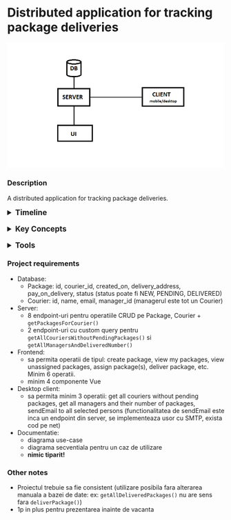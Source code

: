 # Distributed application for tracking package deliveries
![System architecture](docs/project_architecture.png)
### Description
A distributed application for tracking package deliveries.

<details>
  <summary style="font-size: 1.25em;"><b>Timeline</b></summary>

1. intro & install tools
2. server (java spring)
3. free session
4. mobile (android)/desktop app (C#)
5. frontend (vue)
6. free session
7. final presentation
</details>
<br>
<details>
  <summary style="font-size: 1.25em;"><b>Key Concepts</b></summary>

- [java, jdk](https://www.scaler.com/topics/java/how-java-program-works/)
- [java Spring, dependency injection](https://docs.spring.io/spring-framework/docs/3.2.x/spring-framework-reference/html/overview.html)

- [API](https://www.postman.com/what-is-an-api/), [API endpoint](https://blog.postman.com/what-is-an-api-endpoint/), [Postman](https://www.geeksforgeeks.org/introduction-postman-api-development/)
- [JSON](https://www.w3schools.com/whatis/whatis_json.asp)
- [HTTP](https://www.geeksforgeeks.org/what-is-http/)
- [Rest](https://www.geeksforgeeks.org/rest-api-introduction/)
- [Get, Post, Put/Patch, Delete](https://restfulapi.net/http-methods/)

- [SQL](https://www.w3schools.com/sql/sql_intro.asp) / [CRUD operations](https://www.freecodecamp.org/news/crud-operations-explained/)
- [ORM](https://www.baeldung.com/cs/object-relational-mapping), [JDBC, JPA] (https://www.baeldung.com/jpa-vs-jdbc), Hibernate, SpringDataJPA

- optional: [Docker](https://www.simplilearn.com/tutorials/docker-tutorial/getting-started-with-docker)
</details>
<br>
<details>
  <summary style="font-size: 1.25em;"><b>Tools</b></summary>
Install following tools:

- [Git client](https://git-scm.com/downloads/win), [setup credentials locally](https://www.geeksforgeeks.org/how-to-set-git-username-and-password-in-gitbash/)
- [jdk](https://www.oracle.com/java/technologies/downloads), [mvn](https://maven.apache.org/download.cgi), [Intellij community edition](https://www.jetbrains.com/idea/download)
- [Postman](https://www.postman.com/downloads/)
- [Mysql installer](https://dev.mysql.com/downloads/installer/): install Mysql workbench, Mysql server, jdbc(JConnector)

Check installation in cmd:
- `git --version`
- `java --version`
- `mvn --version`

Other tools and libraries:
- spring project initializer: https://start.spring.io/
- [lombok](https://www.baeldung.com/intro-to-project-lombok)
- optional: [Docker](https://spring.io/guides/gs/spring-boot-docker)
</details>

### Project requirements
- Database:
  - Package: id, courier_id, created_on, delivery_address, pay_on_delivery, status (status poate fi NEW, PENDING, DELIVERED)
  - Courier: id, name, email, manager_id (managerul este tot un Courier)
- Server:
  - 8 endpoint-uri pentru operatiile CRUD pe Package, Courier + `getPackagesForCourier()`
  - 2 endpoint-uri cu custom query pentru `getAllCouriersWithoutPendingPackages()` si `getAllManagersAndDeliveredNumber()`
- Frontend:
  - sa permita operatii de tipul: create package, view my packages, view unassigned packages, assign package(s), deliver package, etc. Minim 6 operatii.
  - minim 4 componente Vue
- Desktop client:
  - sa permita minim 3 operatii: get all couriers without pending packages, get all managers and their number of packages, sendEmail to all selected persons (functionalitatea de sendEmail este inca un endpoint din server, se implementeaza usor cu SMTP, exista cod pe net)
- Documentatie:
  - diagrama use-case
  - diagrama secventiala pentru un caz de utilizare
  - **nimic tiparit!**

### Other notes
- Proiectul trebuie sa fie consistent (utilizare posibila fara alterarea manuala a bazei de date: ex: `getAllDeliveredPackages()` nu are sens fara `deliverPackage()`)
- 1p in plus pentru prezentarea inainte de vacanta
